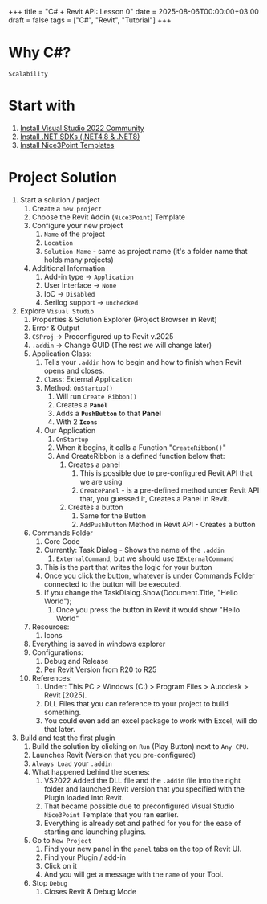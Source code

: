 +++
title = "C# + Revit API: Lesson 0"
date = 2025-08-06T00:00:00+03:00
draft = false
tags = ["C#", "Revit", "Tutorial"]
+++

# Why C#?
`Scalability`

# Start with
1. [Install Visual Studio 2022 Community](https://visualstudio.microsoft.com/downloads/)
2. [Install .NET SDKs (.NET4.8 & .NET8)](https://dotnet.microsoft.com/en-us/download/visual-studio-sdks)
3. [Install Nice3Point Templates](https://github.com/Nice3point/RevitTemplates)
# Project Solution
1. Start a solution / project
	1. Create a `new project`
	2. Choose the Revit Addin (`Nice3Point`) Template
	3. Configure your new project
		1. `Name` of the project
		2. `Location` 
		3. `Solution Name` - same as project name (it's a folder name that holds many projects)
	4. Additional Information
		1. Add-in type -> `Application`
		2. User Interface -> `None`
		3. IoC -> `Disabled`
		4. Serilog support -> `unchecked`
2. Explore `Visual Studio`
	1. Properties & Solution Explorer (Project Browser in Revit)
	2. Error & Output
	3. `CSProj` -> Preconfigured up to Revit v.2025
	4. `.addin` -> Change GUID (The rest we will change later)
	5. Application Class:
		1. Tells your `.addin` how to begin and how to finish when Revit opens and closes.
		2. `Class`: External Application
		3. Method: `OnStartup()`
			1. Will run `Create Ribbon()`
			2. Creates a **`Panel`** 
			3. Adds a **`PushButton`** to that **Panel**
			4. With 2 **`Icons`**
		4. Our Application
			1. `OnStartup`
			2. When it begins, it calls a Function "`CreateRibbon()`"
			3. And CreateRibbon is a defined function below that:
				1. Creates a panel
					1. This is possible due to pre-configured Revit API that we are using
					2. `CreatePanel` - is a pre-defined method under Revit API that, you guessed it, Creates a Panel in Revit.
				2. Creates a button
					1. Same for the Button 
					2. `AddPushButton` Method in Revit API - Creates a button 
	6. Commands Folder
		1. Core Code
		2. Currently: Task Dialog - Shows the name of the `.addin`
			1. `ExternalCommand`, but we should use `IExternalCommand`
		3. This is the part that writes the logic for your button
		4. Once you click the button, whatever is under Commands Folder connected to the button will be executed.
		5. If you change the TaskDialog.Show(Document.Title, "Hello World");
			1. Once you press the button in Revit it would show "Hello World" 
	7. Resources:
		1. Icons
	8. Everything is saved in windows explorer
	9. Configurations:
		1. Debug and Release
		2. Per Revit Version from R20 to R25
	10. References:
		1. Under: This PC > Windows (C:) > Program Files > Autodesk > Revit [2025].
		2. DLL Files that you can reference to your project to build something.
		3. You could even add an excel package to work with Excel, will do that later.
3. Build and test the first plugin
	1. Build the solution by clicking on `Run` (Play Button) next to `Any CPU`.
	2. Launches Revit (Version that you pre-configured)
	3. `Always Load` your `.addin`
	4. What happened behind the scenes:
		1. VS2022 Added the DLL file and the `.addin` file into the right folder and launched Revit version that you specified with the Plugin loaded into Revit.
		2. That became possible due to preconfigured Visual Studio `Nice3Point` Template that you ran earlier. 
		3. Everything is already set and pathed for you for the ease of starting and launching plugins.
	5. Go to `New Project`
		1. Find your new panel in the `panel` tabs on the top of Revit UI.
		2. Find your Plugin / add-in 
		3. Click on it 
		4. And you will get a message with the `name` of your Tool.
	6. Stop `Debug`
		1. Closes Revit & Debug Mode
